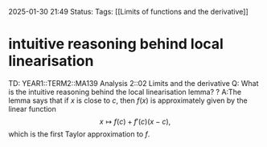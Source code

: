2025-01-30 21:49
Status: 
Tags: [[Limits of functions and the derivative]]
# intuitive reasoning behind local linearisation

TD: YEAR1::TERM2::MA139 Analysis 2::02 Limits and the derivative
Q: What is the intuitive reasoning behind the local linearisation lemma?
?
A:The lemma says that if $x$ is close to $c$, then $f(x)$ is approximately given by the linear function
$$
x \mapsto f(c) + f'(c)(x - c),
$$
which is the first Taylor approximation to $f$.
<!--ID: 1738274323070-->
